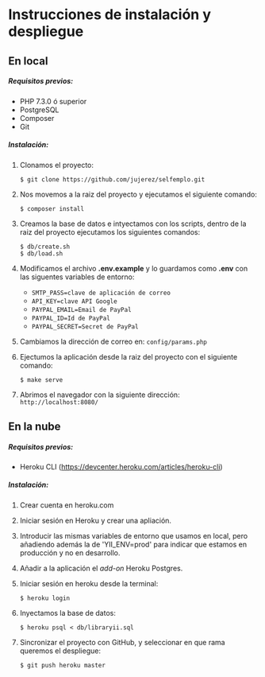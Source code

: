 # Instrucciones de instalación y despliegue

## En local

##### Requisitos previos:
* PHP 7.3.0 ó superior
* PostgreSQL
* Composer
* Git

##### Instalación:
1. Clonamos el proyecto:
   ~~~shell
   $ git clone https://github.com/jujerez/selfemplo.git
   ~~~ 
2. Nos movemos a la raiz del proyecto y ejecutamos el siguiente comando:
    ~~~shell
    $ composer install
    ~~~

3. Creamos la base de datos e intyectamos con los scripts, dentro de la raiz del proyecto ejecutamos los siguientes comandos:
    ```
    $ db/create.sh
    $ db/load.sh
    ```
4. Modificamos el archivo **.env.example** y lo guardamos como **.env** con las siguentes variables de entorno:
    * `SMTP_PASS=clave de aplicación de correo`
    * `API_KEY=clave API Google`
    * `PAYPAL_EMAIL=Email de PayPal`    
    * `PAYPAL_ID=Id de PayPal`
    * `PAYPAL_SECRET=Secret de PayPal`
5. Cambiamos la dirección de correo en:
`config/params.php`

5. Ejectumos la aplicación desde la raiz del proyecto con el siguiente comando:

    ~~~ shell
    $ make serve
    ~~~
6. Abrimos el navegador con la siguiente dirección:
`http://localhost:8080/`



## En la nube

##### Requisitos previos:

* Heroku CLI (https://devcenter.heroku.com/articles/heroku-cli)

##### Instalación:

1. Crear cuenta en heroku.com

2. Iniciar sesión en Heroku y crear una apliación.

3. Introducir las mismas variables de entorno que usamos en local, pero añadiendo además la de 'YII_ENV=prod' para indicar que estamos en producción y no en desarrollo.

4. Añadir a la aplicación el *add-on* Heroku Postgres.

5. Iniciar sesión en heroku desde la terminal:

    ~~~ shell
    $ heroku login
    ~~~

6. Inyectamos la base de datos:

    ~~~ shell
    $ heroku psql < db/libraryii.sql
    ~~~

7. Sincronizar el proyecto con GitHub, y seleccionar en que rama queremos el despliegue:

    ~~~
    $ git push heroku master
    ~~~

